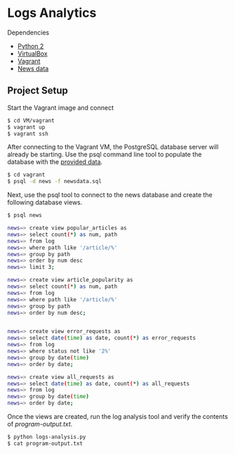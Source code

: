 Logs Analytics
=============
Dependencies
+ [Python 2](https://www.python.org/downloads/release/python-2712/)
+ [VirtualBox](https://www.virtualbox.org/wiki/Download_Old_Builds_5_1)
+ [Vagrant](https://www.vagrantup.com/downloads.html)
+ [News data](https://d17h27t6h515a5.cloudfront.net/topher/2016/August/57b5f748_newsdata/newsdata.zip)


## Project Setup
Start the Vagrant image and connect
```sh
$ cd VM/vagrant
$ vagrant up
$ vagrant ssh
```
After connecting to the Vagrant VM, the PostgreSQL database server will already be starting. Use the psql command line tool to populate the database with the [provided data](https://d17h27t6h515a5.cloudfront.net/topher/2016/August/57b5f748_newsdata/newsdata.zip).
```sh
$ cd vagrant
$ psql -d news -f newsdata.sql
```
Next, use the psql tool to connect to the news database and create the following database views.
```sh
$ psql news

news=> create view popular_articles as
news=> select count(*) as num, path
news=> from log
news=> where path like '/article/%'
news=> group by path
news=> order by num desc
news=> limit 3;

news=> create view article_popularity as
news=> select count(*) as num, path
news=> from log
news=> where path like '/article/%'
news=> group by path
news=> order by num desc;


news=> create view error_requests as
news=> select date(time) as date, count(*) as error_requests
news=> from log
news=> where status not like '2%'
news=> group by date(time)
news=> order by date;

news=> create view all_requests as
news=> select date(time) as date, count(*) as all_requests
news=> from log
news=> group by date(time)
news=> order by date;
```

Once the views are created, run the log analysis tool and verify the contents of *program-output.txt*.
```sh
$ python logs-analysis.py
$ cat program-output.txt
```